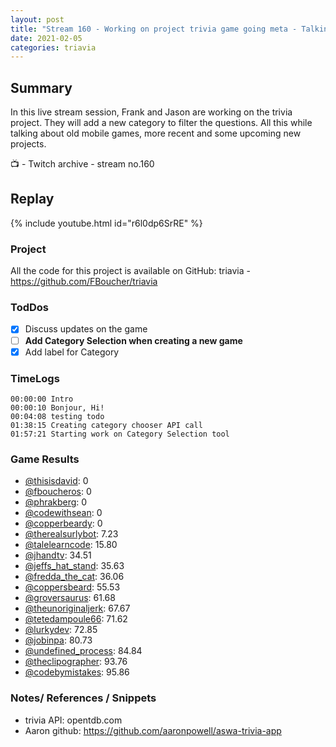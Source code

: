 ```yaml
---
layout: post
title: "Stream 160 - Working on project trivia game going meta - Talking game mechanics"
date: 2021-02-05
categories: triavia
---
```


## Summary

In this live stream session, Frank and Jason are working on the trivia project. They will add a new category to filter the questions. All this while talking about old mobile games, more recent and some upcoming new projects.  

📺 - Twitch archive - stream no.160

## Replay

{% include youtube.html id="r6l0dp6SrRE" %}
<br/><!--more-->


### Project

All the code for this project is available on GitHub: triavia - https://github.com/FBoucher/triavia

### TodDos

- [X] Discuss updates on the game
- [ ] **Add Category Selection when creating a new game**
- [X] Add label for Category

### TimeLogs

    00:00:00 Intro
    00:00:10 Bonjour, Hi!
    00:04:08 testing todo
    01:38:15 Creating category chooser API call
    01:57:21 Starting work on Category Selection tool

### Game Results

- [@thisisdavid](https://www.twitch.tv/thisisdavid): 0
- [@fboucheros](https://www.twitch.tv/fboucheros): 0
- [@phrakberg](https://www.twitch.tv/phrakberg): 0
- [@codewithsean](https://www.twitch.tv/codewithsean): 0
- [@copperbeardy](https://www.twitch.tv/copperbeardy): 0
- [@therealsurlybot](https://www.twitch.tv/therealsurlybot): 7.23
- [@talelearncode](https://www.twitch.tv/talelearncode): 15.80
- [@jhandtv](https://www.twitch.tv/jhandtv): 34.51
- [@jeffs_hat_stand](https://www.twitch.tv/jeffs_hat_stand): 35.63
- [@fredda_the_cat](https://www.twitch.tv/fredda_the_cat): 36.06
- [@coppersbeard](https://www.twitch.tv/coppersbeard): 55.53
- [@groversaurus](https://www.twitch.tv/groversaurus): 61.68
- [@theunoriginaljerk](https://www.twitch.tv/theunoriginaljerk): 67.67
- [@tetedampoule66](https://www.twitch.tv/tetedampoule66): 71.62
- [@lurkydev](https://www.twitch.tv/lurkydev): 72.85
- [@jobinpa](https://www.twitch.tv/jobinpa): 80.73
- [@undefined_process](https://www.twitch.tv/undefined_process): 84.84
- [@theclipographer](https://www.twitch.tv/theclipographer): 93.76
- [@codebymistakes](https://www.twitch.tv/codebymistakes): 95.86

### Notes/ References / Snippets

- trivia API: opentdb.com
- Aaron github: https://github.com/aaronpowell/aswa-trivia-app

